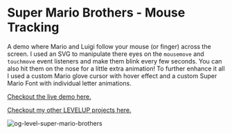 # Super Mario Brothers - Mouse Tracking
A demo where Mario and Luigi follow your mouse (or finger) across the screen. I used an SVG to manipulate there eyes on the `mousemove` and `touchmove` event listeners and make them blink every few seconds. You can also hit them on the nose for a little extra animation! To further enhance it all I used a custom Mario glove cursor with hover effect and a custom Super Mario Font with individual letter animations.
 
[Checkout the live demo here.](https://markteekman.nl/levelup/super-mario-brothers-mouse-tracking/)

[Checkout my other LEVELUP projects here.](https://markteekman.nl/levelup/)

![og-level-super-mario-brothers](https://user-images.githubusercontent.com/3909046/121645993-1ec38500-ca95-11eb-92a4-58b2a6d75cc2.jpg)

